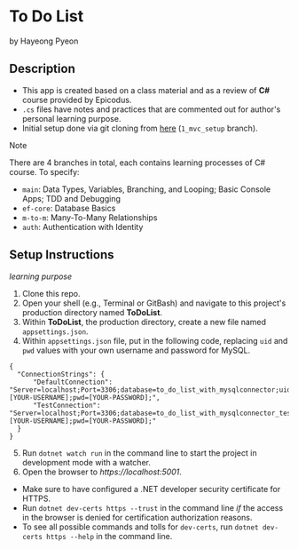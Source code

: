 # To Do List
by Hayeong Pyeon

## Description
- This app is created based on a class material and as a review of **C#** course provided by Epicodus. 
- `.cs` files have notes and practices that are commented out for author's personal learning purpose. 
- Initial setup done via git cloning from [here](https://github.com/epicodus-lessons/section-2-to-do-list-csharp-net6/tree/1_mvc_setup) (`1_mvc_setup` branch). 
> [!NOTE]
> There are 4 branches in total, each contains learning processes of C# course. To specify:
> - `main`: Data Types, Variables, Branching, and Looping; Basic Console Apps; TDD and Debugging
> - `ef-core`: Database Basics
> - `m-to-m`: Many-To-Many Relationships
> - `auth`: Authentication with Identity

## Setup Instructions
*learning purpose*
1. Clone this repo.
2. Open your shell (e.g., Terminal or GitBash) and navigate to this project's production directory named **ToDoList**. 
3. Within **ToDoList**, the production directory, create a new file named `appsettings.json`. 
4. Within `appsettings.json` file, put in the following code, replacing `uid` and `pwd` values with your own username and password for MySQL.
```
{
  "ConnectionStrings": {
      "DefaultConnection": "Server=localhost;Port=3306;database=to_do_list_with_mysqlconnector;uid=[YOUR-USERNAME];pwd=[YOUR-PASSWORD];",
      "TestConnection": "Server=localhost;Port=3306;database=to_do_list_with_mysqlconnector_test;uid=[YOUR-USERNAME];pwd=[YOUR-PASSWORD];"
  }
}
```
5. Run `dotnet watch run` in the command line to start the project in development mode with a watcher.
6. Open the browser to _https://localhost:5001_. 
- Make sure to have configured a .NET developer security certificate for HTTPS.
- Run `dotnet dev-certs https --trust` in the command line *if* the access in the browser is denied for certification authorization reasons. 
- To see all possible commands and tolls for `dev-certs`, run `dotnet dev-certs https --help` in the command line. 